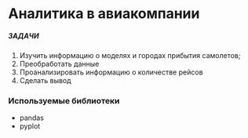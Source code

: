 # Аналитика в авиакомпании 

##### ЗАДАЧИ

1. Изучить информацию о моделях и городах прибытия самолетов;
2. Преобработать данные
3. Проанализировать информацию о количестве рейсов
4. Сделать вывод 

### Используемые библиотеки

- pandas
- pyplot
